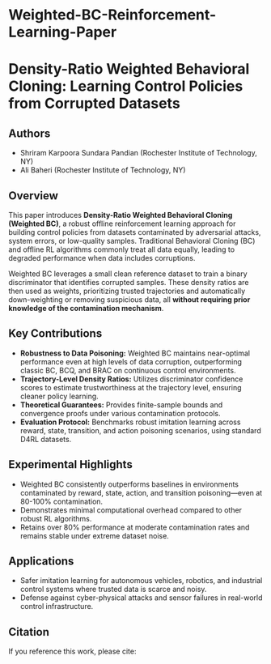 # Weighted-BC-Reinforcement-Learning-Paper

# Density-Ratio Weighted Behavioral Cloning: Learning Control Policies from Corrupted Datasets

## Authors
- Shriram Karpoora Sundara Pandian (Rochester Institute of Technology, NY)
- Ali Baheri (Rochester Institute of Technology, NY)

## Overview

This paper introduces **Density-Ratio Weighted Behavioral Cloning (Weighted BC)**, a robust offline reinforcement learning approach for building control policies from datasets contaminated by adversarial attacks, system errors, or low-quality samples. Traditional Behavioral Cloning (BC) and offline RL algorithms commonly treat all data equally, leading to degraded performance when data includes corruptions.

Weighted BC leverages a small clean reference dataset to train a binary discriminator that identifies corrupted samples. These density ratios are then used as weights, prioritizing trusted trajectories and automatically down-weighting or removing suspicious data, all **without requiring prior knowledge of the contamination mechanism**.

## Key Contributions

- **Robustness to Data Poisoning:** Weighted BC maintains near-optimal performance even at high levels of data corruption, outperforming classic BC, BCQ, and BRAC on continuous control environments.
- **Trajectory-Level Density Ratios:** Utilizes discriminator confidence scores to estimate trustworthiness at the trajectory level, ensuring cleaner policy learning.
- **Theoretical Guarantees:** Provides finite-sample bounds and convergence proofs under various contamination protocols.
- **Evaluation Protocol:** Benchmarks robust imitation learning across reward, state, transition, and action poisoning scenarios, using standard D4RL datasets.

## Experimental Highlights

- Weighted BC consistently outperforms baselines in environments contaminated by reward, state, action, and transition poisoning—even at 80-100% contamination.
- Demonstrates minimal computational overhead compared to other robust RL algorithms.
- Retains over 80% performance at moderate contamination rates and remains stable under extreme dataset noise.

## Applications

- Safer imitation learning for autonomous vehicles, robotics, and industrial control systems where trusted data is scarce and noisy.
- Defense against cyber-physical attacks and sensor failures in real-world control infrastructure.

## Citation

If you reference this work, please cite:

